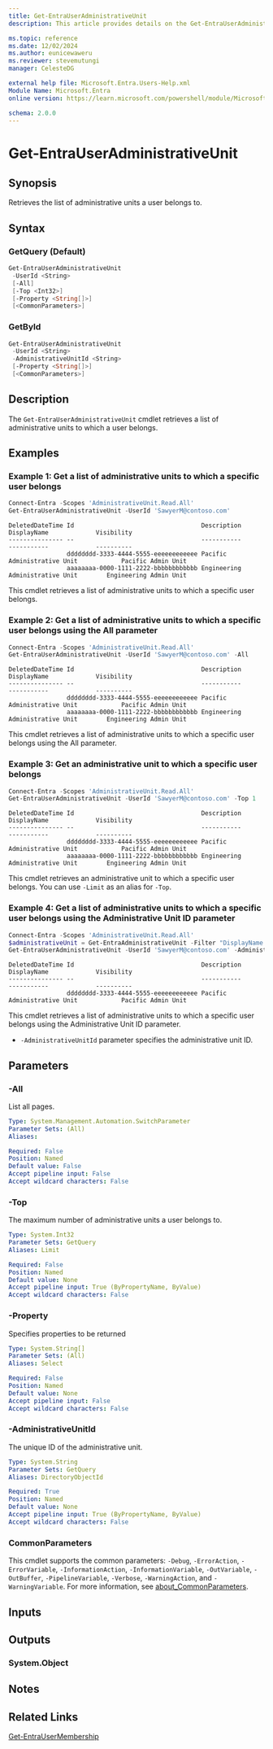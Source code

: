 ```yaml
---
title: Get-EntraUserAdministrativeUnit
description: This article provides details on the Get-EntraUserAdministrativeUnit command.

ms.topic: reference
ms.date: 12/02/2024
ms.author: eunicewaweru
ms.reviewer: stevemutungi
manager: CelesteDG

external help file: Microsoft.Entra.Users-Help.xml
Module Name: Microsoft.Entra
online version: https://learn.microsoft.com/powershell/module/Microsoft.Entra/Get-EntraUserAdministrativeUnit

schema: 2.0.0
---
```


# Get-EntraUserAdministrativeUnit

## Synopsis

Retrieves the list of administrative units a user belongs to.

## Syntax

### GetQuery (Default)

```powershell
Get-EntraUserAdministrativeUnit
 -UserId <String>
 [-All]
 [-Top <Int32>]
 [-Property <String[]>]
 [<CommonParameters>]
```

### GetById

```powershell
Get-EntraUserAdministrativeUnit
 -UserId <String>
 -AdministrativeUnitId <String>
 [-Property <String[]>]
 [<CommonParameters>]
```

## Description

The `Get-EntraUserAdministrativeUnit` cmdlet retrieves a list of administrative units to which a user belongs.

## Examples

### Example 1: Get a list of administrative units to which a specific user belongs

```powershell
Connect-Entra -Scopes 'AdministrativeUnit.Read.All'
Get-EntraUserAdministrativeUnit -UserId 'SawyerM@contoso.com'
```

```Output
DeletedDateTime Id                                   Description                            DisplayName             Visibility
--------------- --                                   -----------                            -----------             ----------
                dddddddd-3333-4444-5555-eeeeeeeeeeee Pacific Administrative Unit            Pacific Admin Unit
                aaaaaaaa-0000-1111-2222-bbbbbbbbbbbb Engineering Administrative Unit        Engineering Admin Unit
```

This cmdlet retrieves a list of administrative units to which a specific user belongs.

### Example 2: Get a list of administrative units to which a specific user belongs using the All parameter

```powershell
Connect-Entra -Scopes 'AdministrativeUnit.Read.All'
Get-EntraUserAdministrativeUnit -UserId 'SawyerM@contoso.com' -All
```

```Output
DeletedDateTime Id                                   Description                            DisplayName             Visibility
--------------- --                                   -----------                            -----------             ----------
                dddddddd-3333-4444-5555-eeeeeeeeeeee Pacific Administrative Unit            Pacific Admin Unit
                aaaaaaaa-0000-1111-2222-bbbbbbbbbbbb Engineering Administrative Unit        Engineering Admin Unit
```

This cmdlet retrieves a list of administrative units to which a specific user belongs using the All parameter.

### Example 3: Get an administrative unit to which a specific user belongs

```powershell
Connect-Entra -Scopes 'AdministrativeUnit.Read.All'
Get-EntraUserAdministrativeUnit -UserId 'SawyerM@contoso.com' -Top 1
```

```Output
DeletedDateTime Id                                   Description                            DisplayName             Visibility
--------------- --                                   -----------                            -----------             ----------
                dddddddd-3333-4444-5555-eeeeeeeeeeee Pacific Administrative Unit            Pacific Admin Unit
                aaaaaaaa-0000-1111-2222-bbbbbbbbbbbb Engineering Administrative Unit        Engineering Admin Unit
```

This cmdlet retrieves an administrative unit to which a specific user belongs. You can use `-Limit` as an alias for `-Top`.

### Example 4: Get a list of administrative units to which a specific user belongs using the Administrative Unit ID parameter

```powershell
Connect-Entra -Scopes 'AdministrativeUnit.Read.All'
$administrativeUnit = Get-EntraAdministrativeUnit -Filter "DisplayName eq 'Pacific Admin Unit'"
Get-EntraUserAdministrativeUnit -UserId 'SawyerM@contoso.com' -AdministrativeUnitId $administrativeUnit.Id
```

```Output
DeletedDateTime Id                                   Description                            DisplayName             Visibility
--------------- --                                   -----------                            -----------             ----------
                dddddddd-3333-4444-5555-eeeeeeeeeeee Pacific Administrative Unit            Pacific Admin Unit
```

This cmdlet retrieves a list of administrative units to which a specific user belongs using the Administrative Unit ID parameter.

- `-AdministrativeUnitId` parameter specifies the administrative unit ID.

## Parameters

### -All

List all pages.

```yaml
Type: System.Management.Automation.SwitchParameter
Parameter Sets: (All)
Aliases:

Required: False
Position: Named
Default value: False
Accept pipeline input: False
Accept wildcard characters: False
```

### -Top

The maximum number of administrative units a user belongs to.

```yaml
Type: System.Int32
Parameter Sets: GetQuery
Aliases: Limit

Required: False
Position: Named
Default value: None
Accept pipeline input: True (ByPropertyName, ByValue)
Accept wildcard characters: False
```

### -Property

Specifies properties to be returned

```yaml
Type: System.String[]
Parameter Sets: (All)
Aliases: Select

Required: False
Position: Named
Default value: None
Accept pipeline input: False
Accept wildcard characters: False
```

### -AdministrativeUnitId

The unique ID of the administrative unit.

```yaml
Type: System.String
Parameter Sets: GetQuery
Aliases: DirectoryObjectId

Required: True
Position: Named
Default value: None
Accept pipeline input: True (ByPropertyName, ByValue)
Accept wildcard characters: False
```

### CommonParameters

This cmdlet supports the common parameters: `-Debug`, `-ErrorAction`, `-ErrorVariable`, `-InformationAction`, `-InformationVariable`, `-OutVariable`, `-OutBuffer`, `-PipelineVariable`, `-Verbose`, `-WarningAction`, and `-WarningVariable`. For more information, see [about_CommonParameters](https://go.microsoft.com/fwlink/?LinkID=113216).

## Inputs

## Outputs

### System.Object

## Notes

## Related Links

[Get-EntraUserMembership](Get-EntraUserMembership.md)
